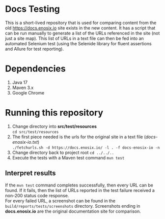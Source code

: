 # Docs Testing
This is a short-lived repository that is used for comparing content from the old https://docs.enosix.io site exists
in the new content. It has a script that can be run manually to generate a list of the URLs referenced in
the site (not just a site map). This list of URLs in a text file can then be fed
into an automated Selenium test (using the Selenide library for fluent assertions and 
Allure for test reporting).

# Dependencies
1. Java 17
2. Maven 3.x
3. Google Chrome

# Running this repository
1. Change directory into **src/test/resources**  
    `cd src/test/resources`
2. The first piece needed is the urls for the original site in a text file (*docs-enosix-io.txt*)  
    `./fetchurls.sh -d https://docs.enosix.io/ -l . -f docs-enosix-io -n`
3. Change directory back to project root
    `cd ../../..`
4. Execute the tests with a Maven test command
    `mvn test`

## Interpret results
If the `mvn test` command completes successfully, then every URL can be found. If it fails, then the
list of URLs reported in the test failure received a non-200 status code response.  
For every failed URL, a screenshot can be found in the `build/reports/tests/screenshots` directory.  Screenshots
ending in **docs.enosix.io** are the original documentation site for comparison.
